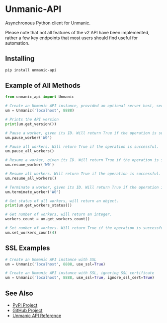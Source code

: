 # Unmanic-API
Asynchronous Python client for Unmanic.

Please note that not all features of the v2 API have been implemented, rather a few key endpoints that most users should find useful for automation.

## Installing
```bash
pip install unmanic-api
```

## Example of All Methods
```python
from unmanic_api import Unmanic

# Create an Unmanic API instance, provided an optional server host, server port (async defaults shown).
um = Unmanic('localhost', 8888)

# Prints the API version
print(um.get_version())

# Pause a worker, given its ID. Will return True if the operation is successful.
um.pause_worker('W0')

# Pause all workers. Will return True if the operation is successful.
um.pause_all_workers()

# Resume a worker, given its ID. Will return True if the operation is successful.
um.resume_worker('W0')

# Resume all workers. Will return True if the operation is successful.
um.resume_all_workers()

# Terminate a worker, given its ID. Will return True if the operation is successful.
um.terminate_worker('W0')

# Get status of all workers, will return an object.
print(um.get_workers_status())

# Get number of workers, will return an integer.
workers_count = um.get_workers_count()

# Set number of workers. Will return True if the operation is successful.
um.set_workers_count(4)
```

## SSL Examples
```python
# Create an Unmanic API instance with SSL
um = Unmanic('localhost', 8888, use_ssl=True)

# Create an Unmanic API instance with SSL, ignoring SSL certificate
um = Unmanic('localhost', 8888, use_ssl=True, ignore_ssl_cert=True)
```

## See Also
- [PyPi Project](https://pypi.org/project/unmanic-api/)
- [GitHub Project](https://github.com/JeffResc/Unmanic-API)
- [Unmanic API Reference](https://github.com/Unmanic/unmanic/tree/master/unmanic/webserver/api_v2)